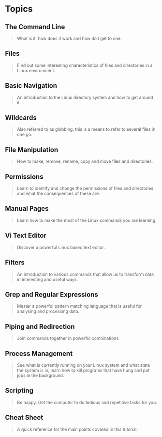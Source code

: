 # Topics
## The Command Line
> What is it, how does it work and how do I get to one.
## Files
> Find out some interesting characteristics of files and directories in a Linux environment.
## Basic Navigation
> An introduction to the Linux directory system and how to get around it.
## Wildcards
> Also referred to as globbing, this is a means to refer to several files in one go.
## File Manipulation
> How to make, remove, rename, copy and move files and directories.
## Permissions
> Learn to identify and change the permissions of files and directories and what the consequences of these are.
## Manual Pages
> Learn how to make the most of the Linux commands you are learning.
## Vi Text Editor
> Discover a powerful Linux based text editor.
## Filters
> An introduction to various commands that allow us to transform data in interesting and useful ways.
## Grep and Regular Expressions
> Master a powerful pattern matching language that is useful for analysing and processing data.
## Piping and Redirection
> Join commands together in powerful combinations.
## Process Management
> See what is currently running on your Linux system and what state the system is in, learn how to kill programs that have hung and put jobs in the background.
## Scripting
> Be happy. Get the computer to do tedious and repetitive tasks for you.
## Cheat Sheet
> A quick reference for the main points covered in this tutorial.
